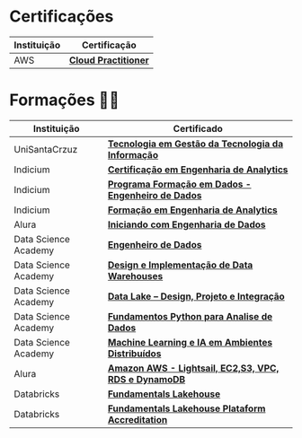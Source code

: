 # Certificações
| Instituição                         | Certificação                                            |
|----------------------------------|--------------------------------------------------------|
| AWS                    | [**Cloud Practitioner**](https://www.credly.com/badges/f63bb922-e099-4582-8353-a471f4553fdf/public_url) |


# Formações 👨‍🎓

| Instituição                         | Certificado                                            |
|----------------------------------|--------------------------------------------------------|
| UniSantaCrzuz                    | [**Tecnologia em Gestão da Tecnologia da Informação**](https://github.com/will-rds/Certificados/blob/main/CertificadoConclusao_UniSantaCruz.pdf) |
| Indicium                         | [**Certificação em Engenharia de Analytics**](https://github.com/ribeirowillian/Certificados/blob/main/Indicium/certificate-certificacao-analytics-engineer-by-indicium.pdf) | 
| Indicium                         | [**Programa Formação em Dados - Engenheiro de Dados**](https://github.com/ribeirowillian/Certificados/blob/main/Indicium/Certificado_Lighthouse_Indicium.png) |
| Indicium                         | [**Formação em Engenharia de Analytics**](https://github.com/ribeirowillian/Certificados/blob/main/Indicium/Certificado_engenharia_de_analytics_Indicium.pdf) | 
| Alura                            | [**Iniciando com Engenharia de Dados**](https://github.com/will-rds/Certificados/blob/main/Alura/Iniciando-engenharia-de-dados-alura.pdf)            |
| Data Science Academy             | [**Engenheiro de Dados**](https://github.com/ribeirowillian/Certificados/blob/main/DSA/Certificado-Formacao-ED-DSA.pdf)            |
| Data Science Academy             | [**Design e Implementação de Data Warehouses**](https://github.com/will-rds/Certificados/blob/main/DSA/Design-e-implementacao-de-data-warehouses.pdf)            |
| Data Science Academy             | [**Data Lake – Design, Projeto e Integração**](https://github.com/will-rds/Certificados/blob/main/DSA/Data-lake-design-projeto-e-integracao_DSA.pdf) | 
| Data Science Academy             | [**Fundamentos Python para Analise de Dados**](https://github.com/will-rds/Certificados/blob/main/DSA/Fundamentos-de-linguagem-python-para-analise-de-dados-e-data-science_UltimoModulo.pdf)            |
| Data Science Academy             | [**Machine Learning e IA em Ambientes Distribuídos**](https://github.com/will-rds/Certificados/blob/main/DSA/certificate-machine-learning-e-ia-em-ambientes-distribuidos_DSA.pdf) |
| Alura                            | [**Amazon AWS - Lightsail, EC2,S3, VPC, RDS e DynamoDB**](https://github.com/will-rds/Certificados/blob/main/Alura/Comecando_na_AWS_com_Lightsail_EC2_S3_VPC_RDS_DynamoDB-Alura.pdf) |
| Databricks                            | [**Fundamentals Lakehouse**](https://github.com/ribeirowillian/Certificados/blob/main/Databricks/databricks_lakehouse.pdf) |
| Databricks                            | [**Fundamentals Lakehouse Plataform Accreditation**](https://github.com/ribeirowillian/Certificados/blob/main/Databricks/fundamentals_databricks_lakehouse.pdf) |
